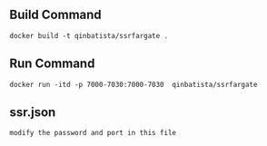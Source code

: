 ## Build Command

```
docker build -t qinbatista/ssrfargate .
```

## Run Command
```
docker run -itd -p 7000-7030:7000-7030  qinbatista/ssrfargate
```
## ssr.json
```
modify the password and port in this file
```


